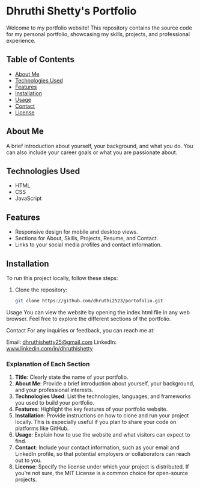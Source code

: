 
# Dhruthi Shetty's Portfolio

Welcome to my portfolio website! This repository contains the source code for my personal portfolio, showcasing my skills, projects, and professional experience.

## Table of Contents
- [About Me](#about-me)
- [Technologies Used](#technologies-used)
- [Features](#features)
- [Installation](#installation)
- [Usage](#usage)
- [Contact](#contact)
- [License](#license)

## About Me
A brief introduction about yourself, your background, and what you do. You can also include your career goals or what you are passionate about.

## Technologies Used
- HTML
- CSS
- JavaScript

## Features
- Responsive design for mobile and desktop views.
- Sections for About, Skills, Projects, Resume, and Contact.
- Links to your social media profiles and contact information.

## Installation
To run this project locally, follow these steps:

1. Clone the repository:
   ```bash
   git clone https://github.com/dhruthi2523/portofolio.git

Usage
You can view the website by opening the index.html file in any web browser. Feel free to explore the different sections of the portfolio.

Contact
For any inquiries or feedback, you can reach me at:

Email: dhruthishetty25@gmail.com
LinkedIn: www.linkedin.com/in/dhruthishetty 


### Explanation of Each Section

1. **Title**: Clearly state the name of your portfolio.
2. **About Me**: Provide a brief introduction about yourself, your background, and your professional interests.
3. **Technologies Used**: List the technologies, languages, and frameworks you used to build your portfolio.
4. **Features**: Highlight the key features of your portfolio website.
5. **Installation**: Provide instructions on how to clone and run your project locally. This is especially useful if you plan to share your code on platforms like GitHub.
6. **Usage**: Explain how to use the website and what visitors can expect to find.
7. **Contact**: Include your contact information, such as your email and LinkedIn profile, so that potential employers or collaborators can reach out to you.
8. **License**: Specify the license under which your project is distributed. If you’re not sure, the MIT License is a common choice for open-source projects.

